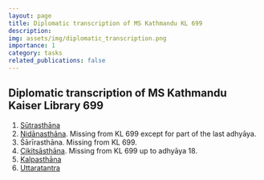 ```yaml
---
layout: page
title: Diplomatic transcription of MS Kathmandu KL 699
description:
img: assets/img/diplomatic_transcription.png
importance: 1
category: tasks
related_publications: false
---
```


## Diplomatic transcription of MS Kathmandu Kaiser Library 699

1. [Sūtrasthāna](https://wujastyk.github.io/sushrutaproject/xml/01-su.su/kl_699_sutrasthana.xml)
2. [Nidānasthāna](https://wujastyk.github.io/sushrutaproject/xml/02-su.ni/kl_699_nidanasthana.xml). Missing from KL 699 except for part of the last adhyāya.
3. Śārīrasthāna. Missing from KL 699.
4. [Cikitsāsthāna](https://wujastyk.github.io/sushrutaproject/xml/04-su.ci/kl_699_cikitsasthana.xml). Missing from KL 699 up to adhyāya 18.
5. [Kalpasthāna](https://wujastyk.github.io/sushrutaproject/xml/05-su.ka/kl_699_kalpasthana.xml)
6. [Uttaratantra](https://wujastyk.github.io/sushrutaproject/xml/06-su.ut/kl_699_uttaratantra.xml)
